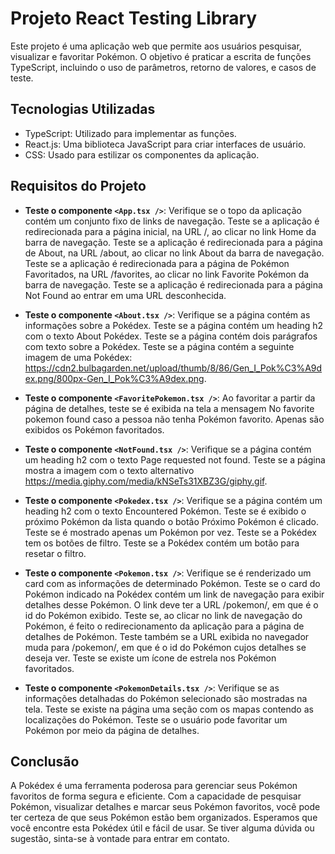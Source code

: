 # Projeto React Testing Library

Este projeto é uma aplicação web que permite aos usuários pesquisar, visualizar e favoritar Pokémon. O objetivo é praticar a escrita de funções TypeScript, incluindo o uso de parâmetros, retorno de valores, e casos de teste.

## Tecnologias Utilizadas

- TypeScript: Utilizado para implementar as funções.
- React.js: Uma biblioteca JavaScript para criar interfaces de usuário.
- CSS: Usado para estilizar os componentes da aplicação.

## Requisitos do Projeto

- **Teste o componente `<App.tsx />`**: Verifique se o topo da aplicação contém um conjunto fixo de links de navegação. Teste se a aplicação é redirecionada para a página inicial, na URL /, ao clicar no link Home da barra de navegação. Teste se a aplicação é redirecionada para a página de About, na URL /about, ao clicar no link About da barra de navegação. Teste se a aplicação é redirecionada para a página de Pokémon Favoritados, na URL /favorites, ao clicar no link Favorite Pokémon da barra de navegação. Teste se a aplicação é redirecionada para a página Not Found ao entrar em uma URL desconhecida.

- **Teste o componente `<About.tsx />`**: Verifique se a página contém as informações sobre a Pokédex. Teste se a página contém um heading h2 com o texto About Pokédex. Teste se a página contém dois parágrafos com texto sobre a Pokédex. Teste se a página contém a seguinte imagem de uma Pokédex: https://cdn2.bulbagarden.net/upload/thumb/8/86/Gen_I_Pok%C3%A9dex.png/800px-Gen_I_Pok%C3%A9dex.png.

- **Teste o componente `<FavoritePokemon.tsx />`**: Ao favoritar a partir da página de detalhes, teste se é exibida na tela a mensagem No favorite pokemon found caso a pessoa não tenha Pokémon favorito. Apenas são exibidos os Pokémon favoritados.

- **Teste o componente `<NotFound.tsx />`**: Verifique se a página contém um heading h2 com o texto Page requested not found. Teste se a página mostra a imagem com o texto alternativo https://media.giphy.com/media/kNSeTs31XBZ3G/giphy.gif.

- **Teste o componente `<Pokedex.tsx />`**: Verifique se a página contém um heading h2 com o texto Encountered Pokémon. Teste se é exibido o próximo Pokémon da lista quando o botão Próximo Pokémon é clicado. Teste se é mostrado apenas um Pokémon por vez. Teste se a Pokédex tem os botões de filtro. Teste se a Pokédex contém um botão para resetar o filtro.

- **Teste o componente `<Pokemon.tsx />`**: Verifique se é renderizado um card com as informações de determinado Pokémon. Teste se o card do Pokémon indicado na Pokédex contém um link de navegação para exibir detalhes desse Pokémon. O link deve ter a URL /pokemon/<id>, em que <id> é o id do Pokémon exibido. Teste se, ao clicar no link de navegação do Pokémon, é feito o redirecionamento da aplicação para a página de detalhes de Pokémon. Teste também se a URL exibida no navegador muda para /pokemon/<id>, em que <id> é o id do Pokémon cujos detalhes se deseja ver. Teste se existe um ícone de estrela nos Pokémon favoritados.

- **Teste o componente `<PokemonDetails.tsx />`**: Verifique se as informações detalhadas do Pokémon selecionado são mostradas na tela. Teste se existe na página uma seção com os mapas contendo as localizações do Pokémon. Teste se o usuário pode favoritar um Pokémon por meio da página de detalhes.

## Conclusão

A Pokédex é uma ferramenta poderosa para gerenciar seus Pokémon favoritos de forma segura e eficiente. Com a capacidade de pesquisar Pokémon, visualizar detalhes e marcar seus Pokémon favoritos, você pode ter certeza de que seus Pokémon estão bem organizados. Esperamos que você encontre esta Pokédex útil e fácil de usar. Se tiver alguma dúvida ou sugestão, sinta-se à vontade para entrar em contato.
